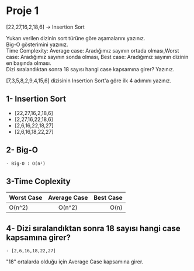 # Proje 1

[22,27,16,2,18,6] -> Insertion Sort  


Yukarı verilen dizinin sort türüne göre aşamalarını yazınız.  
Big-O gösterimini yazınız.  
Time Complexity: Average case: Aradığımız sayının ortada olması,Worst case: Aradığımız sayının sonda olması, Best case: Aradığımız sayının dizinin en başında olması.  
Dizi sıralandıktan sonra 18 sayısı hangi case kapsamına girer? Yazınız.  


[7,3,5,8,2,9,4,15,6] dizisinin Insertion Sort'a göre ilk 4 adımını yazınız.  

## 1- Insertion Sort
- [22,27,16,2,18,6]  
- [2,27,16,22,18,6]  
- [2,6,16,22,18,27]  
- [2,6,16,18,22,27]


## 2- Big-O  

    - Big-O : O(n²)
    
## 3-Time Coplexity


| Worst Case | Average Case | Best Case |  
|-----------|:-----------:|-----------:|  
| O(n^2) | O(n^2) | O(n) |  

## 4- Dizi sıralandıktan sonra 18 sayısı hangi case kapsamına girer?

    - [2,6,16,18,22,27]  
"18" ortalarda olduğu için Average Case kapsamına girer.
